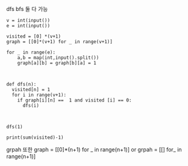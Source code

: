 dfs bfs 둘 다 가능
```
v = int(input())
e = int(input())

visited = [0] *(v+1)
graph = [[0]*(v+1) for _ in range(v+1)]

for _ in range(e):
    a,b = map(int,input().split())
    graph[a][b] = graph[b][a] = 1



def dfs(n):
  visited[n] = 1
  for i in range(v+1):
    if graph[i][n] ==  1 and visited [i] == 0:
      dfs(i)
    


dfs(1)

print(sum(visited)-1)
```

grpah 또한
graph = [[0]*(n+1) for _ in range(n+1)]
or
grpah = [[] for_ in range(n+1)] 
